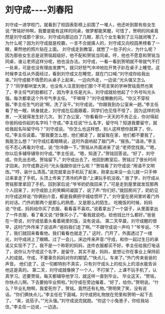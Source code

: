 # 刘守成----刘春阳

   刘守成一进学校门，就看到了校园表彰榜上前围了一堆人，他还听到那有些女生说:“贺铭好帅啊，我要是能有这样的同桌，做梦都能笑醒，可惜了，贺明的同桌竟然是刘守成那个家伙，刘守成向那边白了几眼，那几个女生看到了立马就闭嘴了，为什么呢？因为刘守成就是校霸，一言不合就揍人的，刘守成又向校园黑榜看了一眼，果然他的照片贴在上面。
    刘守成走到教室，就憋了一肚子的火，为什么呢？因为那些女生总是说贺铭超级好，他不配和贺铭当同桌。哼，他也不愿意和贺铭当同桌，谁让老师这样分呢，他也没办法。刘守成，一看一看到贺明就不带就气不打一处来，可是也没有理由发脾气，就只好怒气冲冲地拉开凳子趴在桌子上睡觉。这时候李主任从外面经过，看到刘守成又在睡觉，就在门口喊:“刘守成你给我出来。”刘守成极不情愿的从桌子上起来，一边向外走，一边说:“光头强又怎么了？”同学都哄堂大笑，也没有人注意到他们那个不苟言笑的学神贺铭竟然也笑了。李主任气的脸都红了，因为李主任是光头，刘守成就给他起了个外号叫光头强。每次都拿这个外号气李主任。
    “干嘛呀？”刘守成懒散的问。“你又不穿校服。”李主任生气的说“啊，洗了没干。”刘守成说。“你跟我到办公室来一趟。”李主任看了他一眼，转身就走，刘守成在后面跟着，同学们也见怪不怪了，因为这样的场景，一天就得发生好几次。
    到了办公室，“你看看你一天天的不务正业，你对得起你爸妈给你起的名字吗？守成。”李主任说“什么名字，留守吗？知道我要留守，就给我起名叫留守吗？”刘守成说。“你怎么也这样想，别人这样想你就算了，你，哎。”李主任说着。“那我要怎么想，他们都走了，就留我在家，他们都不要我了，我能怎么想？”刘守成红着眼睛说，这时外面响起了敲门声，“报告。”“请进。”李主任不忍心再看刘守成，说:“你冷静一下。”贺铭从外面进来了说:“老师您找我。”“嗯，你以后多辅导辅导刘守成。”李主任说。“嗯，知道了。”贺铭回答说。“好了，刘守成。你先出去吧。贺铭留下。”
    刘守成出去了。他回到教室后，贺铭过了很长时间才回来。刘守成靠近问:“光头强跟你说什么啦？”贺铭看了刘守成说:“用语不文明改。”“哼，装什么清高。”说完就拿出手机玩了起来，刚拿出来没一会儿就一只手伸过来拿走了手机，头顶上传来了清冷的声音:“上课玩手机没收。”
    放了学，刘守成从贺铭那里拿回了手机，回到家后说:“爷爷奶奶我回来了。”可是走到屋里就发现那两个人回来了，刘守成脸上的笑瞬间凝固了，说了声:“你们好。”就回房间了，奶奶见刘守成这样说:“你俩别介意，都是我俩把守城给惯坏了。”
    刘守童在房间里听着门外的对话。门外的那两个是那么的熟悉，又是那么的陌生。
    吃晚饭的时候，妈妈说:“守成，妈妈给你买了衣服，看看喜不喜欢。”说着拿出了一个袋子，从里面拿出了一件衣服，看了看又说:“好像买小了。”“看我就说吧。给他钱比什么都好。”爸爸在一旁说，刘守成低着头看着碗里的饭，没有说话。
    第二天早晨，刘守成醒的很早，这时门外传来了说话声:“爸妈我们走了啊。”“不跟守成说一声吗？”爷爷说。“不了，我们就回来看看他。我们看看也就走了。”
    这时，门开了，外面透过了一缕光，刘守成闭上了眼睛。过了一会儿，床边传来声音:“守成，和你一起过生日的承诺又实现不了了。我不是一个称职的妈妈，连件衣服都买不好。李主任给我打电话了，说你认为守成这个名字，是留守。其实不是，妈妈，是想让你在事业上保持前人的成就。守成，不要辜负妈妈对你的期望。”“快点儿，车来了。”外门传来爸爸的声音。
    他们走了。这一切都特别不真实，只有刘守成头上的枕头上的泪水能告诉他这是真的。
    第二天，刘守成就像换了一个人，不打架了，上课不玩手机了，认真学习。还要贺铭，每天都辅导他学习，就这样一直到毕业。
    毕业这天，“贺铭，你快点儿啊。下去要拍毕业照啦。”刘守成在旁边催着，“好了，给你。”贺明说。“什么？毕业礼物啊，我爱死你了，贺铭。竟然还有礼物。”贺明笑了笑，没有说话。“你们俩快点儿。”李主任在下面喊。刘守成把礼物放在兜里和贺明一起下去了。
    “来，说茄子。”“光头强。”刘守成说完就跑。“你这个小兔崽子，你给我站住。”李主任一边说，一边追。